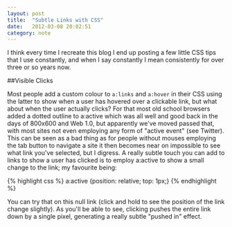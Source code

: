```yaml
---
layout: post
title:  "Subtle Links with CSS"
date:   2012-03-08 20:02:51
category: note
---
```


I think every time I recreate this blog I end up posting a few little CSS tips that I use constantly, and when I say constantly I mean consistently for over three or so years now.

##Visible Clicks

Most people add a custom colour to `a:links` and `a:hover` in their CSS using the latter to show when a user has hovered over a clickable link, but what about when the user actually clicks? For that most old school browsers added a dotted outline to a:active which was all well and good back in the days of 800x600 and Web 1.0, but apparently we've moved passed that, with most sites not even employing any form of "active event" (see Twitter). This can be seen as a bad thing as for people without mouses employing the tab button to navigate a site it then becomes near on impossible to see what link you've selected, but I digress. A really subtle touch you can add to links to show a user has clicked is to employ a:active to show a small change to the link; my favourite being:

{% highlight css %}
    a:active {position: relative; top: 1px;}
{% endhighlight %}

You can try that on this null link (click and hold to see the position of the link change slightly). As you'll be able to see, clicking pushes the entire link down by a single pixel, generating a really subtle "pushed in" effect.